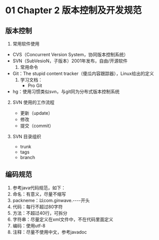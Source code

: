 # 01 Chapter 2 版本控制及开发规范

## 版本控制

1. 常用软件使用
+ CVS（Concurrent Version System，协同版本控制系统）
+ SVN（SubVesioN，子版本）2001年发布，自由/开源软件
	1. 常用命令
+ Git：The stupid content tracker（傻瓜内容跟踪器），Linux给出的定义
	1. 学习文档：
		+ Pro Git
+ hg：使用习惯类似svn，与git同为分布式版本控制系统

2. SVN 使用的工作流程
	+ 更新（update）
	+ 修改
	+ 提交（commit）

3. SVN 目录组织
	+ trunk
	+ tags
	+ branch
	
## 编码规范

1. 参考java代码规范，如下：
2. 命名：有意义，尽量不缩写
3. packneme：以com.ginwave.----开头
4. 代码：每行不超过80字符
5. 方法：不超过40行，可拆分
6. 字符串：尽量定义在xml文件中，不在代码里面定义
7. 编码：使用utf-8
8. 注释：尽量不使用中文，参考javadoc

